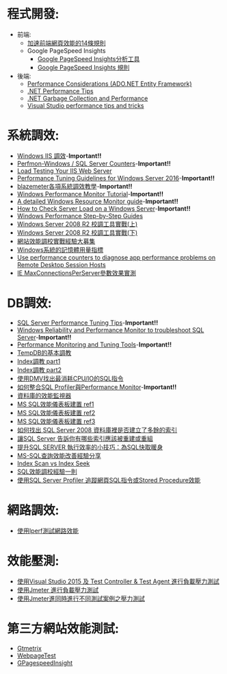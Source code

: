 # 程式開發:
  * 前端:
    * [加速前端網頁效能的14條規則](http://blog.miniasp.com/post/2007/11/24/14-rules-for-faster-front-end-performance-notes.aspx)
    * Google PageSpeed Insights
      * [Google PageSpeed Insights分析工具](https://developers.google.com/speed/pagespeed/insights/)
      * [Google PageSpeed Insights 規則](https://developers.google.com/speed/docs/insights/rules) 
  * 後端:
    * [Performance Considerations (ADO.NET Entity Framework)](https://docs.microsoft.com/zh-tw/dotnet/framework/data/adonet/ef/performance-considerations)
    * [.NET Performance Tips](https://docs.microsoft.com/zh-tw/dotnet/framework/performance/performance-tips)
    * [.NET Garbage Collection and Performance](https://docs.microsoft.com/zh-tw/dotnet/standard/garbage-collection/performance)
    * [Visual Studio performance tips and tricks](https://docs.microsoft.com/zh-tw/visualstudio/ide/visual-studio-performance-tips-and-tricks?view=vs-2019)
  
# 系統調效:
  
  * [Windows IIS 調效](/doc/WindowsIISTuning.md)-**Important!!**
  * [Perfmon-Windows / SQL Server Counters](/doc/WindowsPerfMon.md)-**Important!!**
  * [Load Testing Your IIS Web Server](https://www.jeremymorgan.com/tutorials/iis/how-to-load-test-iis-web-server/)
  * [Performance Tuning Guidelines for Windows Server 2016](https://docs.microsoft.com/zh-tw/windows-server/administration/performance-tuning/)-**Important!!**
  * [blazemeter各項系統調效教學](https://www.blazemeter.com/performance-testing)-**Important!!**
  * [Windows Performance Monitor Tutorial](https://www.mssqltips.com/sqlservertutorial/9178/windows-performance-monitor-tutorial/)-**Important!!**
  * [A detailed Windows Resource Monitor guide](https://www.ghacks.net/2017/12/28/a-detailed-windows-resource-monitor-guide/)-**Important!!**
  * [How to Check Server Load on a Windows Server](https://www.liquidweb.com/kb/check-server-load-windows-server/)-**Important!!**
  * [Windows Performance Step-by-Step Guides](https://docs.microsoft.com/zh-tw/windows-hardware/test/wpt/windows-performance-step-by-step-guides)
  * [Windows Server 2008 R2 校調工具實戰(上)](http://www.runpc.com.tw/content/content.aspx?id=109255)
  * [Windows Server 2008 R2 校調工具實戰(下)](http://www.runpc.com.tw/content/content.aspx?id=109256)
  * [網站效能調校實戰經驗大募集](https://ithelp.ithome.com.tw/questions/10005261)
  * [Windows系統的記憶體用量指標](https://blog.opasschang.com/2018/12/04/memory-usage-indexes-on-windows/)
  * [Use performance counters to diagnose app performance problems on Remote Desktop Session Hosts](https://docs.microsoft.com/zh-tw/windows-server/remote/remote-desktop-services/rds-rdsh-performance-counters)
  * [IE MaxConnectionsPerServer參數效果實測](https://blog.darkthread.net/blog/ie-maxconnectionsperserver/) 

# DB調效:
  
  * [SQL Server Performance Tuning Tips](https://www.mssqltips.com/sql-server-tip-category/9/performance-tuning/)-**Important!!** 
  * [Windows Reliability and Performance Monitor to troubleshoot SQL Server](https://www.mssqltips.com/sqlservertip/1890/windows-reliability-and-performance-monitor-to-troubleshoot-sql-server/)-**Important!!** 
  * [Performance Monitoring and Tuning Tools](https://docs.microsoft.com/zh-tw/sql/relational-databases/performance/performance-monitoring-and-tuning-tools?view=sql-server-ver15)-**Important!!** 
  * [TempDB的基本調教](https://ithelp.ithome.com.tw/articles/10199759) 
  * [Index調教 part1](https://ithelp.ithome.com.tw/articles/10202005)
  * [Index調教 part2](https://ithelp.ithome.com.tw/articles/10202315)
  * [使用DMV找出最消耗CPU/IO的SQL指令](https://ithelp.ithome.com.tw/articles/10200568)
  * [如何整合SQL Profiler與Performance Monitor](http://caryhsu.blogspot.com/2011/11/sql-server-sql-profiler-performance.html)-**Important!!** 
  * [資料庫的效能監視器](https://www.qa-knowhow.com/?p=939)
  * [MS SQL效能儀表板建置 ref1](https://docs.microsoft.com/zh-tw/sql/relational-databases/performance/performance-dashboard?view=sql-server-2017)
  * [MS SQL效能儀表板建置 ref2](http://sharedderrick.blogspot.com/2017/07/sql-server-performance-dashboard.html)
  * [MS SQL效能儀表板建置 ref3](https://blog.miniasp.com/post/2011/08/23/Performance-Dashboard-Reports-for-SQL-Server-2008)
  * [如何找出 SQL Server 2008 資料庫裡是否建立了多餘的索引](https://blog.miniasp.com/post/2011/08/12/How-to-find-out-unnecessary-SQL-Server-Index-from-Index-Usage-Statistics-Report)
  * [讓SQL Server 告訴你有哪些索引應該被重建或重組](https://blog.miniasp.com/post/2009/01/18/Let-SQL-Server-Tell-You-Which-Indexes-to-Rebuild-or-Reorganize)
  * [提升SQL SERVER 執行效率的小技巧：為SQL快取暖身](https://blog.miniasp.com/post/2009/11/25/SQL-Server-Performance-Tuning-Caching-commonly-used-tables)
  * [MS-SQL查詢效能改善經驗分享](http://www.cc.ntu.edu.tw/chinese/epaper/0026/20130920_2608.html)
  * [Index Scan vs Index Seek](https://blog.darkthread.net/blog/index-scan-vs-seek/)
  * [SQL效能調校經驗一則](https://blog.darkthread.net/blog/sql-memory-bottleneck/)
  * [使用SQL Server Profiler 追蹤網頁SQL指令或Stored Procedure效能](/doc/sqlprofiler.md)

# 網路調效:
  * [使用Iperf測試網路效能](https://bluelove1968.pixnet.net/blog/post/222277345)
 
# 效能壓測:
  * [使用Visual Studio 2015 及 Test Controller & Test Agent 進行負載壓力測試](/doc/Performance&LoadTestingwithVS2015.md)
  * [使用Jmeter 進行負載壓力測試](/doc/JmeterPerfmonTuning.md)
  * [使用Jmeter進同時進行不同測試案例之壓力測試](/doc/JmeterPerfmonTuning.md)
 
# 第三方網站效能測試:
  * [Gtmetrix](https://gtmetrix.com/)
  * [WebpageTest](https://www.webpagetest.org/)
  * [GPagespeedInsight](https://developers.google.com/speed/pagespeed/insights/)
